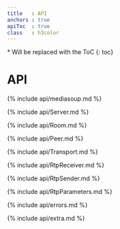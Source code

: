 ```yaml
---
title   : API
anchors : true
apiToc  : true
class   : h3color
---
```



<div markdown="1" class="api-toc-wrapper">
  * Will be replaced with the ToC
  {: toc}
</div>

<div markdown="1" class="api-toc-button">
</div>


# API

{% include api/mediasoup.md %}

{% include api/Server.md %}

{% include api/Room.md %}

{% include api/Peer.md %}

{% include api/Transport.md %}

{% include api/RtpReceiver.md %}

{% include api/RtpSender.md %}

{% include api/RtpParameters.md %}

{% include api/errors.md %}

{% include api/extra.md %}
